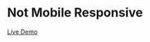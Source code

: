 <h1>Not Mobile Responsive</h1>

<a href="https://magesh-sam.github.io/iphone-mockup/">Live Demo</a>
